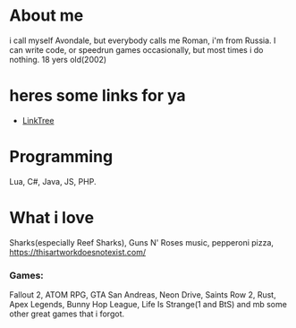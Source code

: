 # About me
i call myself Avondale, but everybody calls me Roman, i'm from Russia. I can write code, or speedrun games occasionally, but most times i do nothing. 18 yers old(2002)

# heres some links for ya
* [LinkTree](https://linktr.ee/avondalezpr)

# Programming
Lua, C#, Java, JS, PHP.

# What i love
Sharks(especially Reef Sharks), Guns N' Roses music, pepperoni pizza, https://thisartworkdoesnotexist.com/
### Games:
Fallout 2, ATOM RPG, GTA San Andreas, Neon Drive, Saints Row 2, Rust, Apex Legends, Bunny Hop League, Life Is Strange(1 and BtS) and mb some other great games that i forgot.
<!--
**TheProma/TheProma** is a ✨ _special_ ✨ repository because its `README.md` (this file) appears on your GitHub profile.

Here are some ideas to get you started:

- 🔭 I’m currently working on ...
- 🌱 I’m currently learning ...
- 👯 I’m looking to collaborate on ...
- 🤔 I’m looking for help with ...
- 💬 Ask me about ...
- 📫 How to reach me: ...
- 😄 Pronouns: ...
- ⚡ Fun fact: ...
-->
